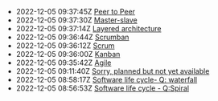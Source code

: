 * 2022-12-05 09:37:45Z [Peer to Peer](../10)
* 2022-12-05 09:37:30Z [Master-slave](../9)
* 2022-12-05 09:37:14Z [Layered architecture](../8)
* 2022-12-05 09:36:44Z [Scrumban](../7)
* 2022-12-05 09:36:12Z [Scrum](../5)
* 2022-12-05 09:36:00Z [Kanban](../4)
* 2022-12-05 09:35:42Z [Agile](../3)
* 2022-12-05 09:11:40Z [Sorry, planned but not yet available](../0)
* 2022-12-05 08:58:17Z [Software life cycle- Q: waterfall](../2)
* 2022-12-05 08:56:53Z [Software life cycle - Q:Spiral](../1)
